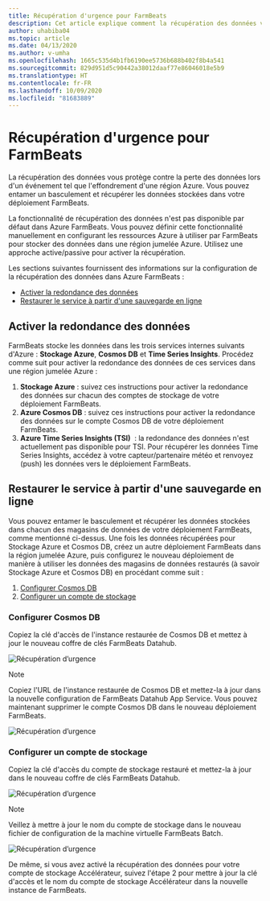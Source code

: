 ```yaml
---
title: Récupération d'urgence pour FarmBeats
description: Cet article explique comment la récupération des données vous protège contre la perte de vos données.
author: uhabiba04
ms.topic: article
ms.date: 04/13/2020
ms.author: v-umha
ms.openlocfilehash: 1665c535d4b1fb6190ee5736b688b402f8b4a541
ms.sourcegitcommit: 829d951d5c90442a38012daaf77e86046018e5b9
ms.translationtype: HT
ms.contentlocale: fr-FR
ms.lasthandoff: 10/09/2020
ms.locfileid: "81683889"
---
```

# <a name="disaster-recovery-for-farmbeats"></a>Récupération d'urgence pour FarmBeats

La récupération des données vous protège contre la perte des données lors d'un événement tel que l'effondrement d'une région Azure. Vous pouvez entamer un basculement et récupérer les données stockées dans votre déploiement FarmBeats.

La fonctionnalité de récupération des données n'est pas disponible par défaut dans Azure FarmBeats. Vous pouvez définir cette fonctionnalité manuellement en configurant les ressources Azure à utiliser par FarmBeats pour stocker des données dans une région jumelée Azure. Utilisez une approche active/passive pour activer la récupération.

Les sections suivantes fournissent des informations sur la configuration de la récupération des données dans Azure FarmBeats :

- [Activer la redondance des données](#enable-data-redundancy)
- [Restaurer le service à partir d'une sauvegarde en ligne](#restore-service-from-online-backup)


## <a name="enable-data-redundancy"></a>Activer la redondance des données

FarmBeats stocke les données dans les trois services internes suivants d'Azure : **Stockage Azure**, **Cosmos DB** et **Time Series Insights**. Procédez comme suit pour activer la redondance des données de ces services dans une région jumelée Azure :

1.  **Stockage Azure** : suivez ces instructions pour activer la redondance des données sur chacun des comptes de stockage de votre déploiement FarmBeats.
2.  **Azure Cosmos DB** : suivez ces instructions pour activer la redondance des données sur le compte Cosmos DB de votre déploiement FarmBeats.
3.  **Azure Time Series Insights (TSI)**  : la redondance des données n'est actuellement pas disponible pour TSI. Pour récupérer les données Time Series Insights, accédez à votre capteur/partenaire météo et renvoyez (push) les données vers le déploiement FarmBeats.

## <a name="restore-service-from-online-backup"></a>Restaurer le service à partir d'une sauvegarde en ligne

Vous pouvez entamer le basculement et récupérer les données stockées dans chacun des magasins de données de votre déploiement FarmBeats, comme mentionné ci-dessus. Une fois les données récupérées pour Stockage Azure et Cosmos DB, créez un autre déploiement FarmBeats dans la région jumelée Azure, puis configurez le nouveau déploiement de manière à utiliser les données des magasins de données restaurés (à savoir Stockage Azure et Cosmos DB) en procédant comme suit :

1. [Configurer Cosmos DB](#configure-cosmos-db)
2. [Configurer un compte de stockage](#configure-storage-account)


### <a name="configure-cosmos-db"></a>Configurer Cosmos DB

Copiez la clé d'accès de l'instance restaurée de Cosmos DB et mettez à jour le nouveau coffre de clés FarmBeats Datahub.


  ![Récupération d’urgence](./media/disaster-recovery-for-farmbeats/key-vault-secrets.png)

> [!NOTE]
> Copiez l'URL de l'instance restaurée de Cosmos DB et mettez-la à jour dans la nouvelle configuration de FarmBeats Datahub App Service. Vous pouvez maintenant supprimer le compte Cosmos DB dans le nouveau déploiement FarmBeats.

  ![Récupération d’urgence](./media/disaster-recovery-for-farmbeats/configuration.png)

### <a name="configure-storage-account"></a>Configurer un compte de stockage

Copiez la clé d'accès du compte de stockage restauré et mettez-la à jour dans le nouveau coffre de clés FarmBeats Datahub.

![Récupération d’urgence](./media/disaster-recovery-for-farmbeats/key-vault-7-secrets.png)

>[!NOTE]
> Veillez à mettre à jour le nom du compte de stockage dans le nouveau fichier de configuration de la machine virtuelle FarmBeats Batch.

![Récupération d’urgence](./media/disaster-recovery-for-farmbeats/batch-prep-files.png)

De même, si vous avez activé la récupération des données pour votre compte de stockage Accélérateur, suivez l'étape 2 pour mettre à jour la clé d'accès et le nom du compte de stockage Accélérateur dans la nouvelle instance de FarmBeats.
